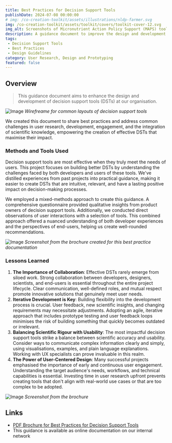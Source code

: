 ```yaml
---
title: Best Practices for Decision Support Tools
publishDate: 2024-07-08 00:00:00
# img: /co-creation-toolkit/assets/illustrations/nldp-farmer.svg
img: /co-creation-toolkit/assets/toolkit/covers/toolkit-cover-12.svg
img_alt: Screenshots of Micronutrient Action Policy Support (MAPS) tool
description: A guidance document to improve the design and development of decision support tools (DSTs) within our organisation.
tags:
 - Decision Support Tools
 - Best Practices
 - Design Guidelines
category: User Research, Design and Prototyping
featured: false
---
```


## Overview

> This guidance document aims to enhance the design and development of decision support tools (DSTs) at our organisation.

![Image](/co-creation-toolkit/assets/case-studies/dsts/dsts-mockup.png)
*Wirefreame for common layouts of decision support tools*

We created this document to share best practices and address common challenges in user research, development, engagement, and the integration of scientific knowledge, empowering the creation of effective DSTs that maximise their impact.

### Methods and Tools Used

Decision support tools are most effective when they truly meet the needs of users. This project focuses on building better DSTs by understanding the challenges faced by both developers and users of these tools. We've distilled experiences from past projects into practical guidance, making it easier to create DSTs that are intuitive, relevant, and have a lasting positive impact on decision-making processes.

We employed a mixed-methods approach to create this guidance. A comprehensive questionnaire provided qualitative insights from product owners of decision support tools. Additionally, we conducted direct observations of user interactions with a selection of tools. This combined approach offered a nuanced understanding of both developer experiences and the perspectives of end-users, helping us create well-rounded recommendations.

![Image](/co-creation-toolkit/assets/case-studies/dsts/do-you-need-dsts.png)
*Screenshot from the brochure created for this best practice documentation*

### Lessons Learned

1. **The Importance of Collaboration**: Effective DSTs rarely emerge from siloed work. Strong collaboration between developers, designers, scientists, and end-users is essential throughout the entire project lifecycle. Clear communication, well-defined roles, and mutual respect promote innovative solutions that genuinely meet user needs.
2. **Iterative Development is Key**: Building flexibility into the development process is crucial. User feedback, new scientific insights, and changing requirements may necessitate adjustments. Adopting an agile, iterative approach that includes prototype testing and user feedback loops minimises the risk of building something that quickly becomes outdated or irrelevant.
3. **Balancing Scientific Rigour with Usability**: The most impactful decision support tools strike a balance between scientific accuracy and usability. Consider ways to communicate complex information clearly and simply, using visualisations, examples, and plain language explanations. Working with UX specialists can prove invaluable in this realm.
4. **The Power of User-Centered Design**: Many successful projects emphasised the importance of early and continuous user engagement. Understanding the target audience's needs, workflows, and technical capabilities is essential. Investing time in user research upfront prevents creating tools that don't align with real-world use cases or that are too complex to be adopted.

![Image](/co-creation-toolkit/assets/case-studies/dsts/Spread-5.png)
*Screenshot from the brochure*

## Links

* [PDF Brochure for Best Practices for Decision Support Tools](https://drive.google.com/file/d/1HyczxRNE2pCbw3n1ayYcHkmghjvrATqc/view?usp=sharing)
* This guidance is available as online documentation on our internal network

